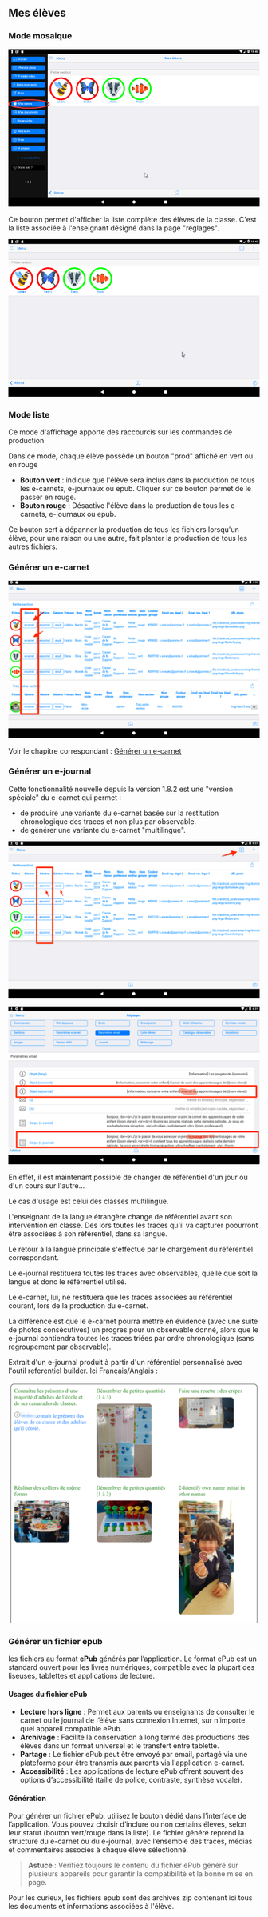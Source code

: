 ## Mes élèves 

### Mode mosaique

![Liste des élèves du professeur courant](screenshots/2018-01-27-18-41-27.png)

Ce bouton permet d'afficher la liste complète des élèves de la classe.
C'est la liste associée à l'enseignant désigné dans la page "réglages". 

<!-- //TODO : ajouter copie écran-->

![Liste des élèves](screenshots/2018-01-27-18-43-59.png)

### Mode liste

Ce mode d'affichage apporte des raccourcis sur les commandes de production 

Dans ce mode, chaque élève possède un bouton "prod" affiché en vert ou en rouge

- **Bouton vert** : indique que l'élève sera inclus dans la production de tous les e-carnets, e-journaux ou epub. Cliquer sur ce bouton permet de le passer en rouge.
- **Bouton rouge** : Désactive l'élève dans la production de tous les e-carnets, e-journaux ou epub. 

Ce bouton sert à dépanner la production de tous les fichiers lorsqu'un élève, pour une raison ou une autre, fait planter la production de tous les autres fichiers.

### Générer un e-carnet

![Raccourci génération e-carnet ](screenshots/2020-01-05-18-26-47.png)

Voir le chapitre correspondant : [Générer un e-carnet](30-GenererECarnet.md)

<a id="generer_un_e-journal"></a>

### Générer un e-journal

Cette fonctionnalité nouvelle depuis la version 1.8.2 est une "version spéciale" du e-carnet qui permet : 

- de produire une variante du e-carnet basée sur la restitution chronologique des traces et non plus par observable.
- de générer une variante du e-carnet "multilingue".

![Produire le e-journal](screenshots/2019-12-31-15-31-32.png)

![Personnaliser le e-journal](screenshots/2019-12-31-15-35-58.png)

En effet, il est maintenant possible de changer de référentiel d'un jour ou d'un cours sur l'autre...

Le cas d'usage est celui des classes multilingue.

L'enseignant de la langue étrangère change de référentiel avant son intervention en classe. Des lors toutes les traces qu'il va capturer poourront être associées à son référentiel, dans sa langue.

Le retour à la langue principale s'effectue par le chargement du référentiel correspondant.

Le e-journal restituera toutes les traces avec observables, quelle que soit la langue et donc le référrentiel utilisé.

Le e-carnet, lui, ne restituera que les traces associées au référentiel courant, lors de la production du e-carnet.

La différence est que le e-carnet pourra mettre en évidence (avec une suite de photos consécutives) un progres pour un observable donné, alors que le e-journal contiendra toutes les traces triées par ordre chronologique (sans regroupement par observable). 

Extrait d'un e-journal produit à partir d'un référentiel personnalisé avec l'outil referentiel builder. Ici Français/Anglais : 

![e-journal multilingue](screenshots/2020-04-26-08-01-36.png)

<!-- //todo : ajouter illustration -->




### Générer un fichier epub

les fichiers au format **ePub** générés par l’application. Le format ePub est un standard ouvert pour les livres numériques, compatible avec la plupart des liseuses, tablettes et applications de lecture.

#### Usages du fichier ePub

- **Lecture hors ligne** : Permet aux parents ou enseignants de consulter le carnet ou le journal de l’élève sans connexion Internet, sur n’importe quel appareil compatible ePub.
- **Archivage** : Facilite la conservation à long terme des productions des élèves dans un format universel et le transfert entre tablette.
- **Partage** : Le fichier ePub peut être envoyé par email, partagé via une plateforme pour être transmis aux parents via l'application e-carnet.
- **Accessibilité** : Les applications de lecture ePub offrent souvent des options d’accessibilité (taille de police, contraste, synthèse vocale).

#### Génération

Pour générer un fichier ePub, utilisez le bouton dédié dans l’interface de l’application. Vous pouvez choisir d’inclure ou non certains élèves, selon leur statut (bouton vert/rouge dans la liste). Le fichier généré reprend la structure du e-carnet ou du e-journal, avec l’ensemble des traces, médias et commentaires associés à chaque élève sélectionné.

> **Astuce** : Vérifiez toujours le contenu du fichier ePub généré sur plusieurs appareils pour garantir la compatibilité et la bonne mise en page.

Pour les curieux, les fichiers epub sont des archives zip contenant ici tous les documents et informations associées à l'élève.

